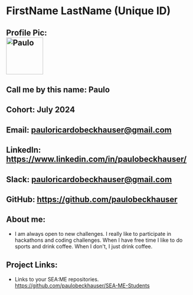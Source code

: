 # FirstName LastName (Unique ID)
## Profile Pic: <div><img src="https://github.com/paulobeckhauser.png" alt="Paulo" width="100"></div> 
## Call me by this name: Paulo
## Cohort: July 2024
## Email: pauloricardobeckhauser@gmail.com
## LinkedIn: https://www.linkedin.com/in/paulobeckhauser/
## Slack: pauloricardobeckhauser@gmail.com
## GitHub: https://github.com/paulobeckhauser
## About me: 
- I am always open to new challenges. I really like to participate in hackathons and coding challenges. When I have free time I like to do sports and drink coffee. When I don't, I just drink coffee. 
## Project Links:
- Links to your SEA:ME repositories.
https://github.com/paulobeckhauser/SEA-ME-Students